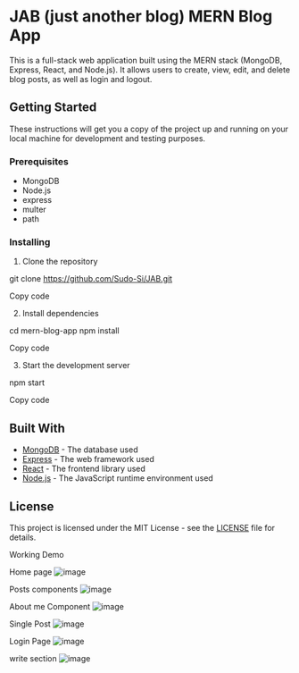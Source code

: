 
# JAB (just another blog) MERN Blog App

This is a full-stack web application built using the MERN stack (MongoDB, Express, React, and Node.js). It allows users to create, view, edit, and delete blog posts, as well as login and logout.

## Getting Started

These instructions will get you a copy of the project up and running on your local machine for development and testing purposes.

### Prerequisites

- MongoDB
- Node.js
- express
- multer
- path


### Installing

1. Clone the repository

git clone https://github.com/Sudo-Si/JAB.git

Copy code

2. Install dependencies

cd mern-blog-app
npm install

Copy code

3. Start the development server

npm start

Copy code

## Built With

- [MongoDB](https://www.mongodb.com/) - The database used
- [Express](https://expressjs.com/) - The web framework used
- [React](https://reactjs.org/) - The frontend library used
- [Node.js](https://nodejs.org/) - The JavaScript runtime environment used

## License

This project is licensed under the MIT License - see the [LICENSE](LICENSE) file for details.

Working Demo 

Home page 
![image](https://user-images.githubusercontent.com/56238070/207737809-0c0ff678-b8ba-4c93-bdff-df61ba8f7da2.png)

Posts components
![image](https://user-images.githubusercontent.com/56238070/207737893-fc8cf524-6e95-4124-a78a-138dd6e47eef.png)

About me Component 
![image](https://user-images.githubusercontent.com/56238070/207738008-e643a01d-8260-4426-9981-79a9fe1ad2d7.png)

Single Post 
![image](https://user-images.githubusercontent.com/56238070/207738073-28a235fd-27c0-4bea-ac76-ce29ea0045c9.png)



Login Page 
![image](https://user-images.githubusercontent.com/56238070/207738161-33253663-91d0-4ba1-94f0-b47af4c2dfde.png)

write section 
![image](https://user-images.githubusercontent.com/56238070/207738210-60bea4e2-ce79-48f5-be81-7ace61dfa524.png)






